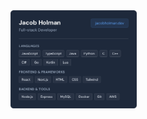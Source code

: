 <img src="https://raw.githubusercontent.com/JacobHolman/JacobHolman/refs/heads/main/latest.png" width="40%">
